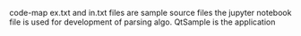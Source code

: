 code-map
ex.txt and in.txt files are sample source files
the jupyter notebook file is used for development of parsing algo.
QtSample is the application
